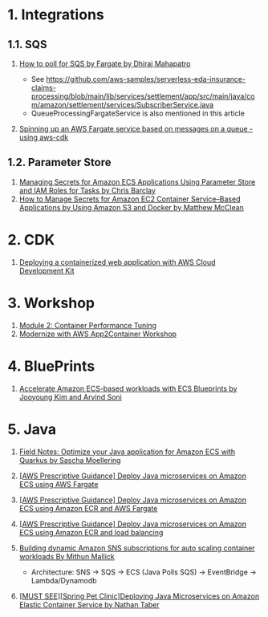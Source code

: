 

# 1. Integrations

## 1.1. SQS

1. [How to poll for SQS by Fargate by Dhiraj Mahapatro](https://aws.amazon.com/blogs/compute/extending-a-serverless-event-driven-architecture-to-existing-container-workloads/)
    - See https://github.com/aws-samples/serverless-eda-insurance-claims-processing/blob/main/lib/services/settlement/app/src/main/java/com/amazon/settlement/services/SubscriberService.java
    - QueueProcessingFargateService is also mentioned in this article

2. [Spinning up an AWS Fargate service based on messages on a queue - using aws-cdk](https://dev.to/seanyboi/how-to-create-a-queue-processing-fargate-service-using-aws-cdk-2b3n)

## 1.2. Parameter Store

1. [Managing Secrets for Amazon ECS Applications Using Parameter Store and IAM Roles for Tasks by Chris Barclay](https://aws.amazon.com/blogs/compute/managing-secrets-for-amazon-ecs-applications-using-parameter-store-and-iam-roles-for-tasks/)
2. [How to Manage Secrets for Amazon EC2 Container Service–Based Applications by Using Amazon S3 and Docker by Matthew McClean](https://aws.amazon.com/blogs/security/how-to-manage-secrets-for-amazon-ec2-container-service-based-applications-by-using-amazon-s3-and-docker/)

# 2. CDK

1. [Deploying a containerized web application with AWS Cloud Development Kit](https://pages.awscloud.com/rs/112-TZM-766/images/2019_0911-CON_Slide-Deck.pdf)

# 3. Workshop

1. [Module 2: Container Performance Tuning](https://catalog.workshops.aws/performance-tuning/en-US/50-container/51-architecture)
2. [Modernize with AWS App2Container Workshop](https://catalog.us-east-1.prod.workshops.aws/workshops/2c1e5f50-0ebe-4c02-a957-8a71ba1e8c89/en-US)

# 4. BluePrints

1. [Accelerate Amazon ECS-based workloads with ECS Blueprints by Jooyoung Kim and Arvind Soni ](https://aws.amazon.com/blogs/containers/accelerate-amazon-ecs-based-workloads-with-ecs-blueprints/)

# 5. Java

1. [Field Notes: Optimize your Java application for Amazon ECS with Quarkus by Sascha Moellering](https://aws.amazon.com/blogs/architecture/field-notes-optimize-your-java-application-for-amazon-ecs-with-quarkus/)

2. [[AWS Prescriptive Guidance] Deploy Java microservices on Amazon ECS using AWS Fargate](https://docs.aws.amazon.com/prescriptive-guidance/latest/patterns/deploy-java-microservices-on-amazon-ecs-using-aws-fargate.html)
3. [[AWS Prescriptive Guidance] Deploy Java microservices on Amazon ECS using Amazon ECR and AWS Fargate](https://docs.aws.amazon.com/prescriptive-guidance/latest/patterns/deploy-java-microservices-on-amazon-ecs-using-amazon-ecr-and-aws-fargate.html)
4. [[AWS Prescriptive Guidance] Deploy Java microservices on Amazon ECS using Amazon ECR and load balancing](https://docs.aws.amazon.com/prescriptive-guidance/latest/patterns/deploy-java-microservices-on-amazon-ecs-using-amazon-ecr-and-load-balancing.html)
5. [Building dynamic Amazon SNS subscriptions for auto scaling container workloads By Mithun Mallick](https://aws.amazon.com/blogs/compute/building-dynamic-amazon-sns-subscriptions-for-auto-scaling-container-workloads/)

    * Architecture: SNS -> SQS -> ECS (Java Polls SQS) -> EventBridge -> Lambda/Dynamodb
6. [[MUST SEE][Spring Pet Clinic]Deploying Java Microservices on Amazon Elastic Container Service by Nathan Taber](https://aws.amazon.com/blogs/compute/deploying-java-microservices-on-amazon-ec2-container-service/)


